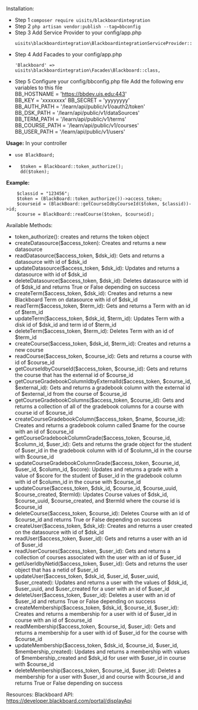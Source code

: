 Installation:
- Step 1
    ```composer require uisits/blackboardintegration```
- Step 2
    ``` php artisan vendor:publish --tag=bbconfig ```
- Step 3
    Add Service Provider to your config/app.php
    ```
    uisits\blackboardintegration\BlackboardintegrationServiceProvider::class,
    ```
- Step 4
    Add Facades to your config/app.php
    ```
    'Blackboard' => uisits\blackboardintegration\Facades\Blackboard::class,
    ```
- Step 5
    Configure your config/bbconfig.php file
    Add the following env variables to this file  
    BB_HOSTNAME = 'https://bbdev.uis.edu:443'  
    BB_KEY = 'xxxxxxxx'
    BB_SECRET = 'yyyyyyyy'  
    BB_AUTH_PATH = '/learn/api/public/v1/oauth2/token'  
    BB_DSK_PATH = '/learn/api/public/v1/dataSources'  
    BB_TERM_PATH = '/learn/api/public/v1/terms'  
    BB_COURSE_PATH = '/learn/api/public/v1/courses'  
    BB_USER_PATH = '/learn/api/public/v1/users'  

**Usage:**
 In your controller
- ``` use BlackBoard; ```
- ```
    $token = Blackboard::token_authorize();
	dd($token);
    ```

**Example:**
```
    $classid = "123456";
    $token = (BlackBoard::token_authorize())->access_token;
    $courseid = (BlackBoard::getCourseIdbyCourseId($token, $classid))->id;
    $course = BlackBoard::readCourse($token, $courseid);
```

Available Methods:
- token_authorize(): creates and returns the token object
- createDatasource($access_token): Creates and returns a new datasource
- readDatasource($access_token, $dsk_id): Gets and returns a datasource with id of $dsk_id
- updateDatasource($access_token, $dsk_id): Updates and returns a datasource with id of $dsk_id
- deleteDatasource($access_token, $dsk_id): Deletes datasource with id of $dsk_id and returns True or False depending on success
- createTerm($access_token, $dsk_id): Creates and returns a new Blackboard Term on datasource with id of $dsk_id
- readTerm($access_token, $term_id): Gets and returns a Term with an id of $term_id
- updateTerm($access_token, $dsk_id, $term_id): Updates Term with a disk id of $dsk_id and term id of $term_id
- deleteTerm($access_token, $term_id): Deletes Term with an id of $term_id
- createCourse($access_token, $dsk_id, $term_id): Creates and returns a new course
- readCourse($access_token, $course_id): Gets and returns a course with id of $course_id
- getCourseIdbyCourseId($access_token, $course_id): Gets and returns the course that has the external id of $course_id
- getCourseGradebookColumnIdbyExternalId($access_token, $course_id, $external_id): Gets and returns a gradebook column with the external id of $external_id from the course of $course_id
- getCourseGradebookColumns($access_token, $course_id): Gets and returns a collection of all of the gradebook columns for a course with course id of $course_id
- createCourseGradebookColumn($access_token, $name, $course_id): Creates and returns a gradebook column called $name for the course with an id of $course_id
- getCourseGradebookColumnGrade($access_token, $course_id, $column_id, $user_id): Gets and returns the grade object for the student of $user_id in the gradebook column with id of $column_id in the course with $course_id
- updateCourseGradebookColumnGrade($access_token, $course_id, $user_id, $column_id, $score): Updates and returns a grade with a value of $score for the student of $user_id in the gradebook column with id of $column_id in the course with $course_id
- updateCourse($access_token, $dsk_id, $course_id, $course_uuid, $course_created, $termId): Updates Course values of $dsk_id, $course_uuid, $course_created, and $termId where the course id is $course_id
- deleteCourse($access_token, $course_id): Deletes Course with an id of $course_id and returns True or False depending on success
- createUser($access_token, $dsk_id): Creates and returns a user created on the datasource with id of $dsk_id
- readUser($access_token, $user_id): Gets and returns a user with an id of $user_id
- readUserCourses($access_token, $user_id): Gets and returns a collection of courses associated with the user with an id of $user_id
- getUserIdbyNetid($access_token, $user_id): Gets and returns the user object that has a netid of $user_id
- updateUser($access_token, $dsk_id, $user_id, $user_uuid, $user_created): Updates and returns a user with the values of $dsk_id, $user_uuid, and $user_created for a user with an id of $user_id
- deleteUser($access_token, $user_id): Deletes a user with an id of $user_id and returns True or False depending on success
- createMembership($access_token, $dsk_id, $course_id, $user_id): Creates and returns a membership for a user with id of $user_id in course with an id of $course_id
- readMembership($access_token, $course_id, $user_id): Gets and returns a membership for a user with id of $user_id for the course with $course_id
- updateMembership($access_token, $dsk_id, $course_id, $user_id, $membership_created): Updates and returns a membership with values of $membership_created and $dsk_id for user with $user_id in course with $course_id
- deleteMembership($access_token, $course_id, $user_id): Deletes a membership for a user with $user_id and course with $course_id and returns True or False depending on success

Resources:
Blackboard API: https://developer.blackboard.com/portal/displayApi